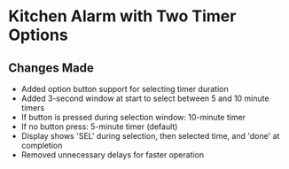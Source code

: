 # Kitchen Alarm with Two Timer Options

## Changes Made
- Added option button support for selecting timer duration
- Added 3-second window at start to select between 5 and 10 minute timers
- If button is pressed during selection window: 10-minute timer
- If no button press: 5-minute timer (default)
- Display shows 'SEL' during selection, then selected time, and 'done' at completion
- Removed unnecessary delays for faster operation 